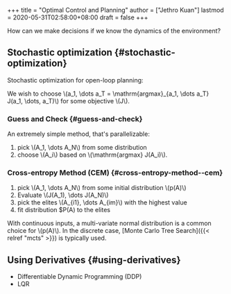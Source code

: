 +++
title = "Optimal Control and Planning"
author = ["Jethro Kuan"]
lastmod = 2020-05-31T02:58:00+08:00
draft = false
+++

How can we make decisions if we know the dynamics of the environment?

## Stochastic optimization {#stochastic-optimization}

Stochastic optimization for open-loop planning:

We wish to choose \\(a_1, \dots a_T = \mathrm{argmax}\_{a_1, \dots a_T}
J(a_1, \dots, a_T)\\) for some objective \\(J\\).

### Guess and Check {#guess-and-check}

An extremely simple method, that's parallelizable:

1.  pick \\(A_1, \dots A_N\\) from some distribution
2.  choose \\(A_i\\) based on \\(\mathrm{argmax} J(A_i)\\).

### Cross-entropy Method (CEM) {#cross-entropy-method--cem}

1.  pick \\(A_1, \dots A_N\\) from some initial distribution \\(p(A)\\)
2.  Evaluate \\(J(A_1), \dots J(A_N)\\)
3.  pick the elites \\(A\_{i1}, \dots A\_{im}\\) with the highest value
4.  fit distribution \$P(A) to the elites

With continuous inputs, a multi-variate normal distribution is a common choice
for \\(p(A)\\). In the discrete case, [Monte Carlo Tree Search]({{< relref "mcts" >}}) is typically used.

## Using Derivatives {#using-derivatives}

- Differentiable Dynamic Programming (DDP)
- LQR
